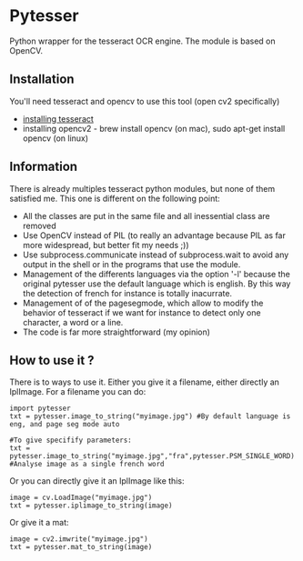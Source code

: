 Pytesser
========

Python wrapper for the tesseract OCR engine. The module is based on OpenCV.

Installation
------------

You'll need tesseract and opencv to use this tool (open cv2 specifically)

* [installing tesseract](https://github.com/tesseract-ocr/tesseract/wiki)
* installing opencv2 - brew install opencv (on mac), sudo apt-get install opencv (on linux)

Information
------------

There is already multiples tesseract python modules, but none of them satisfied me. This one is different on the following point:

* All the classes are put in the same file and all inessential class are removed
* Use OpenCV instead of PIL (to really an advantage because PIL as far more widespread, but better fit my needs ;))
* Use subprocess.communicate instead of subprocess.wait to avoid any output in the shell or in the programs that use the module.
* Management of the differents languages via the option '-l' because the original pytesser use the default language which is english. By this way the detection of french for instance is totally inacurrate.
* Management of of the pagesegmode, which allow to modify the behavior of tesseract if we want for instance to detect only one character, a word or a line.
* The code is far more straightforward (my opinion)

How to use it ?
---------------

There is to ways to use it. Either you give it a filename, either directly an IplImage. For a filename you can do:

    import pytesser
    txt = pytesser.image_to_string("myimage.jpg") #By default language is eng, and page seg mode auto

    #To give specifify parameters:
    txt = pytesser.image_to_string("myimage.jpg","fra",pytesser.PSM_SINGLE_WORD) #Analyse image as a single french word


Or you can directly give it an IplImage like this:

    image = cv.LoadImage("myimage.jpg")
    txt = pytesser.iplimage_to_string(image) 

Or give it a mat:

    image = cv2.imwrite("myimage.jpg")
    txt = pytesser.mat_to_string(image) 
